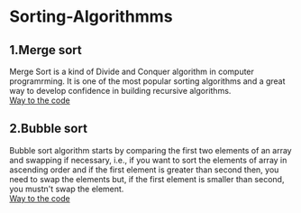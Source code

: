 # Sorting-Algorithmms
 ## 1.Merge sort
 Merge Sort is a kind of Divide and Conquer algorithm in computer programrming. It is one of the most popular sorting algorithms and a great way to develop confidence in building recursive algorithms. <br/>
[Way to the code](https://github.com/ASTHA193/Sorting-Algorithmms/blob/master/mergesort.c) 
 
 ## 2.Bubble sort
 Bubble sort algorithm starts by comparing the first two elements of an array and swapping if necessary, i.e., if you want to sort the elements of array in ascending order and if the first element is greater than second then, you need to swap the elements but, if the first element is smaller than second, you mustn't swap the element. <br/>
[Way to the code](https://github.com/ASTHA193/Sorting-Algorithmms/blob/master/bubblesort.c)
